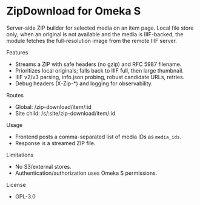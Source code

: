 # ZipDownload for Omeka S

Server-side ZIP builder for selected media on an item page. Local file store only; when an original is not available and the media is IIIF-backed, the module fetches the full-resolution image from the remote IIIF server.

Features
- Streams a ZIP with safe headers (no gzip) and RFC 5987 filename.
- Prioritizes local originals; falls back to IIIF full, then large thumbnail.
- IIIF v2/v3 parsing, info.json probing, robust candidate URLs, retries.
- Debug headers (X-Zip-*) and logging for observability.

Routes
- Global: /zip-download/item/:id
- Site child: /s/:site/zip-download/item/:id

Usage
- Frontend posts a comma-separated list of media IDs as `media_ids`.
- Response is a streamed ZIP file.

Limitations
- No S3/external stores.
- Authentication/authorization uses Omeka S permissions.

License
- GPL-3.0